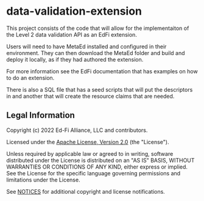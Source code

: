 # data-validation-extension

This project consists of the code that will allow for the implementaiton of the Level 2 data validation API as an EdFi extension.

Users will need to have MetaEd installed and configured in their environment. They can then download the MetaEd folder and build and deploy it locally, as if they had authored the extension.

For more information see the EdFi documentation that has examples on how to do an extension.

There is also a SQL file that has a seed scripts that will put the descriptors in and another that will create the resource claims that are needed.

## Legal Information

Copyright (c) 2022 Ed-Fi Alliance, LLC and contributors.

Licensed under the [Apache License, Version 2.0](LICENSE) (the "License").

Unless required by applicable law or agreed to in writing, software distributed
under the License is distributed on an "AS IS" BASIS, WITHOUT WARRANTIES OR
CONDITIONS OF ANY KIND, either express or implied. See the License for the
specific language governing permissions and limitations under the License.

See [NOTICES](NOTICES.md) for additional copyright and license notifications.
